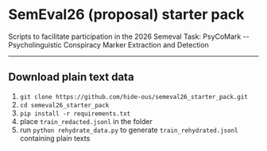 # SemEval26 (proposal) starter pack
Scripts to facilitate participation in the 2026 Semeval Task: PsyCoMark -- Psycholinguistic Conspiracy Marker Extraction and Detection

--------
## Download plain text data
1. `git clone https://github.com/hide-ous/semeval26_starter_pack.git`
2. `cd semeval26_starter_pack`
3. `pip install -r requirements.txt`
4. place `train_redacted.jsonl` in the folder
5. run `python rehydrate_data.py` to generate `train_rehydrated.jsonl` containing plain texts
